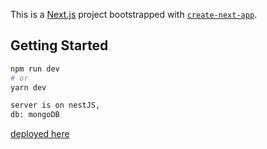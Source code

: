 This is a [Next.js](https://nextjs.org/) project bootstrapped with [`create-next-app`](https://github.com/vercel/next.js/tree/canary/packages/create-next-app).

## Getting Started


```bash
npm run dev
# or
yarn dev
```

```bash
server is on nestJS, 
db: mongoDB
```

[deployed here](https://trusting-hawking-f6ba47.netlify.app/) 
